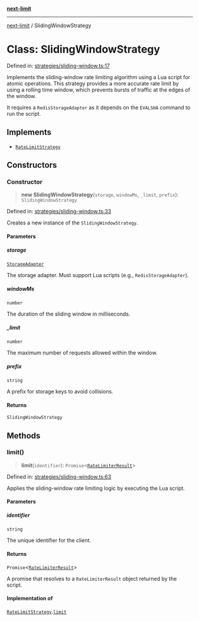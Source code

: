 [**next-limit**](../README.md)

***

[next-limit](../README.md) / SlidingWindowStrategy

# Class: SlidingWindowStrategy

Defined in: [strategies/sliding-window.ts:17](https://github.com/saoudi-h/next-limit/blob/657cd4412856737cdc75b96e50f263c52d81c8f9/src/strategies/sliding-window.ts#L17)

Implements the sliding-window rate limiting algorithm using a Lua script for atomic operations.
This strategy provides a more accurate rate limit by using a rolling time window,
which prevents bursts of traffic at the edges of the window.

It requires a `RedisStorageAdapter` as it depends on the `EVALSHA` command to run the script.

## Implements

- [`RateLimitStrategy`](../interfaces/RateLimitStrategy.md)

## Constructors

### Constructor

> **new SlidingWindowStrategy**(`storage`, `windowMs`, `_limit`, `prefix`): `SlidingWindowStrategy`

Defined in: [strategies/sliding-window.ts:33](https://github.com/saoudi-h/next-limit/blob/657cd4412856737cdc75b96e50f263c52d81c8f9/src/strategies/sliding-window.ts#L33)

Creates a new instance of the `SlidingWindowStrategy`.

#### Parameters

##### storage

[`StorageAdapter`](../interfaces/StorageAdapter.md)

The storage adapter. Must support Lua scripts (e.g., `RedisStorageAdapter`).

##### windowMs

`number`

The duration of the sliding window in milliseconds.

##### \_limit

`number`

The maximum number of requests allowed within the window.

##### prefix

`string`

A prefix for storage keys to avoid collisions.

#### Returns

`SlidingWindowStrategy`

## Methods

### limit()

> **limit**(`identifier`): `Promise`\<[`RateLimiterResult`](../interfaces/RateLimiterResult.md)\>

Defined in: [strategies/sliding-window.ts:63](https://github.com/saoudi-h/next-limit/blob/657cd4412856737cdc75b96e50f263c52d81c8f9/src/strategies/sliding-window.ts#L63)

Applies the sliding-window rate limiting logic by executing the Lua script.

#### Parameters

##### identifier

`string`

The unique identifier for the client.

#### Returns

`Promise`\<[`RateLimiterResult`](../interfaces/RateLimiterResult.md)\>

A promise that resolves to a `RateLimiterResult` object returned by the script.

#### Implementation of

[`RateLimitStrategy`](../interfaces/RateLimitStrategy.md).[`limit`](../interfaces/RateLimitStrategy.md#limit)
